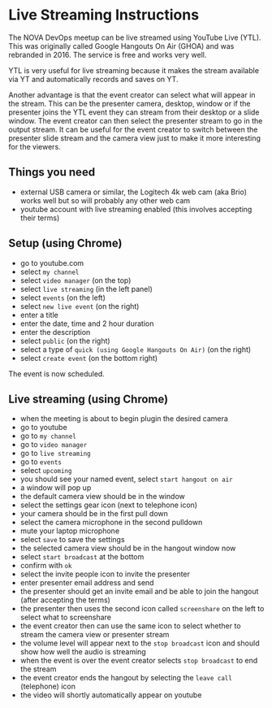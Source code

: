 # Live Streaming Instructions
The NOVA DevOps meetup can be live streamed using YouTube Live (YTL).
This was originally called Google Hangouts On Air (GHOA) and was rebranded in 2016.
The service is free and works very well.

YTL is very useful for live streaming because it makes the stream available via YT and automatically records and saves on YT.

Another advantage is that the event creator can select what will appear in the stream.
This can be the presenter camera, desktop, window or if the presenter joins the YTL event they can stream from their desktop or a slide window.
The event creator can then select the presenter stream to go in the output stream.
It can be useful for the event creator to switch between the presenter slide stream and the camera view just to make it more interesting for the viewers.


## Things you need
* external USB camera or similar, the Logitech 4k web cam (aka Brio) works well but so will probably any other web cam
* youtube account with live streaming enabled (this involves accepting their terms)

## Setup (using Chrome)
* go to youtube.com
* select `my channel`
* select `video manager` (on the top)
* select `live streaming` (in the left panel)
* select `events` (on the left)
* select `new live event` (on the right)
* enter a title
* enter the date, time and 2 hour duration
* enter the description
* select `public` (on the right)
* select a type of `quick (using Google Hangouts On Air)` (on the right)
* select `create event` (on the bottom right)

The event is now scheduled.

## Live streaming (using Chrome)
* when the meeting is about to begin plugin the desired camera
* go to youtube
* go to `my channel`
* go to `video manager`
* go to `live streaming`
* go to `events`
* select `upcoming`
* you should see your named event, select `start hangout on air`
* a window will pop up
* the default camera view should be in the window
* select the settings gear icon (next to telephone icon)
* your camera should be in the first pull down
* select the camera microphone in the second pulldown
* mute your laptop microphone
* select `save` to save the settings
* the selected camera view should be in the hangout window now
* select `start broadcast` at the bottom
* confirm with `ok`
* select the invite people icon to invite the presenter
* enter presenter email address and send
* the presenter should get an invite email and be able to join the hangout (after accepting the terms)
* the presenter then uses the second icon called `screenshare` on the left to select what to screenshare
* the event creator then can use the same icon to select whether to stream the camera view or presenter stream
* the volume level will appear next to the `stop broadcast` icon and should show how well the audio is streaming
* when the event is over the event creator selects `stop broadcast` to end the stream
* the event creator ends the hangout by selecting the `leave call` (telephone) icon
* the video will shortly automatically appear on youtube
